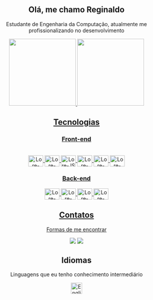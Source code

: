  <div align="center"> 
  
  ## Olá, me chamo Reginaldo
Estudante de Engenharia da Computação, atualmente me profissionalizando no desenvolvimento<br>
<div align="center">
  <a href="https://github.com/reginaldosdj">
  <img height="180em" src="https://github-readme-stats.vercel.app/api?username=reginaldosdj&show_icons=true&theme=white&include_all_commits=true&count_private=true"/>
  <img height="180em" src="https://github-readme-stats.vercel.app/api/top-langs/?username=reginaldosdj&layout=compact&langs_count=7&theme=white"/>
</div>

   <div align="center"> 
     <h2>Tecnologias</h2>

<div style="display: inline_block">
  
 <h3> Front-end </h3>
   
  <div style="display: inline_block"><br>
  <img align="center" alt="Lore-HTML" height="30" width="40" src="https://cdn.jsdelivr.net/gh/devicons/devicon/icons/html5/html5-original.svg">
  <img align="center" alt="Lore-CSS" height="30" width="40" src="https://cdn.jsdelivr.net/gh/devicons/devicon/icons/css3/css3-original.svg">
  <img align="center" alt="Lore-JS" height="30" width="40" src="https://cdn.jsdelivr.net/gh/devicons/devicon/icons/javascript/javascript-original.svg">
  <img align="center" alt="Lore-REACT" height="30" width="40" src="https://cdn.jsdelivr.net/gh/devicons/devicon/icons/react/react-original-wordmark.svg" />
  <img align="center" alt="Lore-BOOTSTRAP" height="30" width="40" src="https://cdn.jsdelivr.net/gh/devicons/devicon/icons/bootstrap/bootstrap-original.svg">
  <img align="center" alt="Lore-TYPESCRIPT" height="30" width="40"  src="https://cdn.jsdelivr.net/gh/devicons/devicon/icons/typescript/typescript-original.svg" />     
 <h3> Back-end </h3>
    
  <img align="center" alt="Lore-Csharp" height="30" width="40" src="https://cdn.jsdelivr.net/gh/devicons/devicon/icons/csharp/csharp-original.svg" />
  <img align="center" alt="Lore-SQL-SERVER" height="30" width="40" src="https://cdn.jsdelivr.net/gh/devicons/devicon/icons/microsoftsqlserver/microsoftsqlserver-plain-wordmark.svg" />
  <img align="center" alt="Lore-POSTGRESQL" height="30" width="40" src="https://cdn.jsdelivr.net/gh/devicons/devicon/icons/postgresql/postgresql-original-wordmark.svg" />
  <img align="center" alt="Lore-DOTNETCORE" height="30" width="40" src="https://cdn.jsdelivr.net/gh/devicons/devicon/icons/dotnetcore/dotnetcore-original.svg" />
  </div>

  <h2>Contatos</h2>  

  <p>Formas de me encontrar</p>
  <div> 
 	<a href = "mailto:reginaldosdj@yahoo.com"><img src="https://img.shields.io/badge/-Gmail-%23333?style=for-the-badge&logo=gmail&logoColor=white" target="_blank"></a>
  <a href="https://www.linkedin.com/in/reginaldosantos12/" target="_blank"><img src="https://img.shields.io/badge/-LinkedIn-%230077B5?style=for-the-badge&logo=linkedin&logoColor=white" target="_blank"></a> 
  </div>
  
  <h2>Idiomas</h2>
</div>
<div align="center">
  <p>Linguagens que eu tenho conhecimento intermediário</p>
<img src="https://img.icons8.com/color/48/000000/usa-circular.png" height="30" width="30" title="English"/>
  </div>
